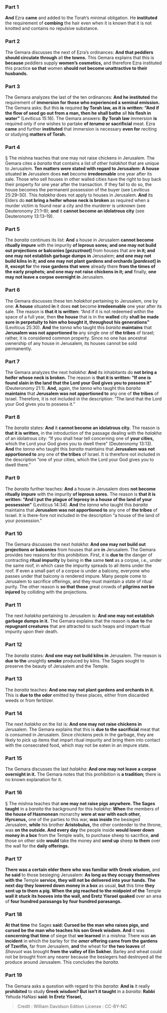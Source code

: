 
### Part 1
<b>And</b> Ezra <b>came</b> and added to the Torah’s minimal obligation. He <b>instituted</b> the requirement of <b>combing</b> the hair even when it is known that it is not knotted and contains no repulsive substance.

### Part 2
The Gemara discusses the next of Ezra’s ordinances: <b>And that peddlers should circulate through</b> all <b>the towns.</b> This Gemara explains that this is <b>because</b> peddlers supply <b>women’s cosmetics,</b> and therefore Ezra instituted this practice <b>so that</b> women <b>should not become unattractive to their husbands.</b>

### Part 3
The Gemara analyzes the last of the ten ordinances: <b>And he instituted</b> the requirement of <b>immersion for those who experienced a seminal emission.</b> The Gemara asks: But this <b>is</b> required <b>by Torah law, as it is written: “And if the flow of seed go out from a man, then he shall bathe</b> all <b>his flesh in water”</b> (Leviticus 15:16). The Gemara answers: <b>By Torah law</b> immersion <b>is</b> required only if one wishes to partake <b>of <i>teruma</i> or sacrificial</b> meat. Ezra <b>came</b> and further <b>instituted</b> that immersion is necessary <b>even for</b> reciting or studying <b>matters of Torah.</b>

### Part 4
§ The mishna teaches that one may not raise chickens in Jerusalem. The Gemara cites a <i>baraita</i> that contains a list of other <i>halakhot</i> that are unique to Jerusalem. <b>Ten matters were stated with regard to Jerusalem: A house</b> situated <b>in</b> Jerusalem does <b>not</b> become <b>irredeemable</b> one year after its sale. Those who sell houses in other walled cities have the right to buy back their property for one year after the transaction. If they fail to do so, the house becomes the permanent possession of the buyer (see Leviticus 25:29–30). This <i>halakha</i> does not apply to houses in Jerusalem. <b>And</b> its Elders do <b>not bring a heifer whose neck is broken</b> as required when a murder victim is found near a city and the murderer is unknown (see Deuteronomy 21:1–9); <b>and</b> it <b>cannot become an idolatrous city</b> (see Deuteronomy 13:13–19).

### Part 5
The <i>baraita</i> continues its list: <b>And</b> a house in Jerusalem <b>cannot become ritually impure</b> with the impurity <b>of leprous sores; and one may not build out projections or balconies [<i>gezuztraot</i>]</b> from houses that are <b>in it; and one may not establish garbage dumps in</b> Jerusalem; <b>and one may not build kilns in it; and one may not plant gardens and orchards [<i>pardesot</i>] in it, except for</b> the <b>rose gardens that were</b> already there <b>from the times of the early prophets; and one may not raise chickens in it; and</b> finally, <b>one may not leave a corpse overnight in</b> Jerusalem.

### Part 6
The Gemara discusses these ten <i>halakhot</i> pertaining to Jerusalem, one by one: <b>A house</b> situated <b>in</b> it does <b>not</b> become <b>irredeemable</b> one year after its sale. The reason is <b>that it is written:</b> “And if it is not redeemed within the space of a full year, then <b>the house</b> that is in the <b>walled</b> city <b>shall be made sure in perpetuity to him who bought it, throughout his generations”</b> (Leviticus 25:30). <b>And</b> the <i>tanna</i> who taught this <i>baraita</i> <b>maintains</b> that <b>Jerusalem was not apportioned to</b> any single one of <b>the tribes</b> of Israel; rather, it is considered common property. Since no one has ancestral ownership of any house in Jerusalem, its houses cannot be sold permanently.

### Part 7
The Gemara analyzes the next <i>halakha</i>: <b>And</b> its inhabitants do <b>not bring a heifer whose neck is broken.</b> The reason is <b>that it is written: “If one is found slain in the land that the Lord your God gives you to possess it”</b> (Deuteronomy 21:1). <b>And,</b> again, the <i>tanna</i> who taught this <i>baraita</i> <b>maintains</b> that <b>Jerusalem was not apportioned to</b> any one of <b>the tribes</b> of Israel. Therefore, it is not included in the description: “The land that the Lord your God gives you to possess it.”

### Part 8
The <i>baraita</i> states: <b>And</b> it <b>cannot become an idolatrous city.</b> The reason is <b>that it is written,</b> in the introduction of the passage dealing with the <i>halakha</i> of an idolatrous city: “If you shall hear tell concerning one of <b>your cities,</b> which the Lord your God gives you to dwell there” (Deuteronomy 13:13). <b>And</b> the <i>tanna</i> who taught this <i>baraita</i> maintains that <b>Jerusalem was not apportioned to</b> any one of <b>the tribes</b> of Israel. It is therefore not included in the description “one of your cities, which the Lord your God gives you to dwell there.”

### Part 9
The <i>baraita</i> further teaches: <b>And</b> a house in Jerusalem does <b>not become ritually impure</b> with the impurity <b>of leprous sores.</b> The reason is <b>that it is written: “And I put the plague of leprosy in a house of the land of your possession”</b> (Leviticus 14:34). <b>And</b> the <i>tanna</i> who taught this <i>baraita</i> maintains that <b>Jerusalem was not apportioned to</b> any one of <b>the tribes</b> of Israel. It is there-fore not included in the description “a house of the land of your possession.”

### Part 10
The Gemara discusses the next <i>halakha</i>: <b>And one may not build out projections or balconies</b> from houses that are <b>in</b> Jerusalem. The Gemara provides two reasons for this prohibition. First, it is <b>due to</b> the danger of contracting <b>ritual impurity</b> by being in <b>the</b> same <b>tent</b> as a corpse, i.e., under the same roof, in which case the impurity spreads to all items under the roof. If even a small part of a corpse is under a balcony, everyone who passes under that balcony is rendered impure. Many people come to Jerusalem to sacrifice offerings, and they must maintain a state of ritual purity. The other reason is <b>so that those</b> great crowds of <b>pilgrims not be injured</b> by colliding with the projections.

### Part 11
The next <i>halakha</i> pertaining to Jerusalem is: <b>And one may not establish garbage dumps in it.</b> The Gemara explains that the reason is <b>due to</b> the <b>repugnant creatures</b> that are attracted to such heaps and impart ritual impurity upon their death.

### Part 12
The <i>baraita</i> states: <b>And one may not build kilns in</b> Jerusalem. The reason is <b>due to the</b> unsightly <b>smoke</b> produced by kilns. The Sages sought to preserve the beauty of Jerusalem and the Temple.

### Part 13
The <i>baraita</i> teaches: <b>And one may not plant gardens and orchards in it.</b> This is <b>due to the odor</b> emitted by these places, either from discarded weeds or from fertilizer.

### Part 14
The next <i>halakha</i> on the list is: <b>And one may not raise chickens in</b> Jerusalem. The Gemara explains that this is <b>due to the sacrificial</b> meat that is consumed in Jerusalem. Since chickens peck in the garbage, they are likely to pick up items that impart ritual impurity and bring them into contact with the consecrated food, which may not be eaten in an impure state.

### Part 15
The Gemara discusses the last <i>halakha</i>: <b>And one may not leave a corpse overnight in it.</b> The Gemara notes that this prohibition is <b>a tradition;</b> there is no known explanation for it.

### Part 16
§ The mishna teaches that <b>one may not raise pigs anywhere. The Sages taught</b> in a <i>baraita</i> the background for this <i>halakha</i>: <b>When</b> the members of <b>the house of Hasmonean</b> monarchy <b>were at war with each other, Hyrcanus,</b> one of the parties to this war, <b>was inside</b> the besieged Jerusalem, <b>while</b> his brother <b>Aristobulus,</b> the other contender to the throne, was <b>on the outside. And every day</b> the people inside <b>would lower down money in a box</b> from the Temple walls, to purchase sheep to sacrifice, <b>and</b> those on other side <b>would</b> take the money and <b>send up</b> sheep <b>to them</b> over the wall for the <b>daily offerings.</b>

### Part 17
<b>There was a certain elder there who was familiar with Greek wisdom,</b> and <b>he said</b> to those besieging Jerusalem: <b>As long as they occupy themselves with the</b> Temple <b>service, they will not be delivered into your hands. The next day they lowered down money in a box</b> as usual, <b>but</b> this time <b>they sent up to them a pig. When the pig reached to the midpoint of the</b> Temple <b>wall it stuck its hooves into the wall, and Eretz Yisrael quaked</b> over an area of <b>four hundred parasangs by four hundred parasangs.</b>

### Part 18
<b>At that time</b> the Sages <b>said: Cursed be the man who raises pigs, and cursed be the man who teaches his son Greek wisdom. And</b> it was <b>concerning that time</b> of siege that <b>we learned</b> in a mishna: There was <b>an incident</b> in which the barley for the <b><i>omer</i> offering came from the gardens of Tzerifin,</b> far from Jerusalem, <b>and</b> the wheat for <b>the two loaves</b> of <i>Shavuot</i> was brought <b>from the valley of Ein Sokher.</b> Barley and wheat could not be brought from any nearer because the besiegers had destroyed all the produce around Jerusalem. This concludes the <i>baraita</i>.

### Part 19
The Gemara asks a question with regard to this <i>baraita</i>: <b>And is</b> it really <b>prohibited</b> to study <b>Greek wisdom? But isn’t it taught</b> in a <i>baraita</i>: <b>Rabbi</b> Yehuda HaNasi <b>said: In Eretz Yisrael,</b>

>Credit : William Davidson Edition
>License : CC-BY-NC